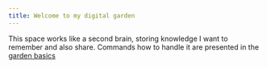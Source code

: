 ```yaml
---
title: Welcome to my digital garden
---
```


This space works like a second brain, storing knowledge I want to remember and
also share. Commands how to handle it are presented in the [garden
basics](garden_basics)
